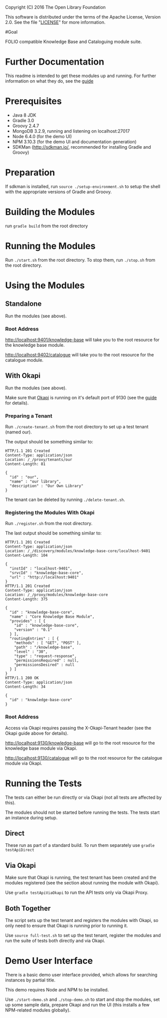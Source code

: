 
Copyright (C) 2016 The Open Library Foundation

This software is distributed under the terms of the Apache License,
Version 2.0. See the file "[LICENSE](LICENSE)" for more information.

#Goal

FOLIO compatible Knowledge Base and Cataloguing module suite.

# Further Documentation

This readme is intended to get these modules up and running. For further information on what they do, see the [guide](doc/guide.md)

# Prerequisites

- Java 8 JDK
- Gradle 3.0
- Groovy 2.4.7
- MongoDB 3.2.9, running and listening on localhost:27017
- Node 6.4.0 (for the demo UI)
- NPM 3.10.3 (for the demo UI and documentation generation)
- SDKMan (http://sdkman.io/, recommended for installing Gradle and Groovy)

# Preparation

If sdkman is installed, run `source ./setup-environment.sh` to setup the shell with the appropriate versions of Gradle and Groovy.

# Building the Modules

run `gradle build` from the root directory

# Running the Modules

Run `./start.sh` from the root directory. To stop them, run `./stop.sh` from the root directory.

# Using the Modules

## Standalone

Run the modules (see above).

### Root Address

[http://localhost:9401/knowledge-base](http://localhost:9401/knowledge-base) will take you to the root resource for the knowledge base module.

[http://localhost:9402/catalogue](http://localhost:9402/catalogue) will take you to the root resource for the catalogue module.

## With Okapi

Run the modules (see above).

Make sure that [Okapi](https://github.com/folio-org/okapi) is running on it's default port of 9130 (see the [guide](https://github.com/folio-org/okapi/blob/master/doc/guide.md) for details).

### Preparing a Tenant

Run `./create-tenant.sh` from the root directory to set up a test tenant (named our).

The output should be something similar to:

```
HTTP/1.1 201 Created
Content-Type: application/json
Location: /_/proxy/tenants/our
Content-Length: 81

{
  "id" : "our",
  "name" : "our library",
  "description" : "Our Own Library"
}
```

The tenant can be deleted by running `./delete-tenant.sh`.

### Registering the Modules With Okapi

Run `./register.sh` from the root directory.

The last output should be something similar to:

```
HTTP/1.1 201 Created
Content-Type: application/json
Location: /_/discovery/modules/knowledge-base-core/localhost-9401
Content-Length: 104

{
  "instId" : "localhost-9401",
  "srvcId" : "knowledge-base-core",
  "url" : "http://localhost:9401"
}
HTTP/1.1 201 Created
Content-Type: application/json
Location: /_/proxy/modules/knowledge-base-core
Content-Length: 375

{
  "id" : "knowledge-base-core",
  "name" : "Core Knowledge Base Module",
  "provides" : [ {
    "id" : "knowledge-base-core",
    "version" : "0.1"
  } ],
  "routingEntries" : [ {
    "methods" : [ "GET", "POST" ],
    "path" : "/knowledge-base",
    "level" : "30",
    "type" : "request-response",
    "permissionsRequired" : null,
    "permissionsDesired" : null
  } ]
}
HTTP/1.1 200 OK
Content-Type: application/json
Content-Length: 34

{
  "id" : "knowledge-base-core"
}
```

### Root Address

Access via Okapi requires passing the X-Okapi-Tenant header (see the Okapi guide above for details).

[http://localhost:9130/knowledge-base](http://localhost:9130/knowledge-base) will go to the root resource for the knowledge base module via Okapi.

[http://localhost:9130/catalogue](http://localhost:9130/catalogue) will go to the root resource for the catalogue module via Okapi.

# Running the Tests

The tests can either be run directly or via Okapi (not all tests are affected by this).

The modules should not be started before running the tests. The tests start an instance during setup.

## Direct

These run as part of a standard build. To run them separately use `gradle testApiDirect`

## Via Okapi

Make sure that Okapi is running, the test tenant has been created and the modules registered (see the section about running the module with Okapi).

Use `gradle testApiViaOkapi` to run the API tests only via Okapi Proxy.

## Both Together

The script sets up the test tenant and registers the modules with Okapi, so only need to ensure that Okapi is running prior to running it.

Use `source full-test.sh` to set up the test tenant, register the modules and run the suite of tests both directly and via Okapi.

# Demo User Interface

There is a basic demo user interface provided, which allows for searching instances by partial title.

This demo requires Node and NPM to be installed.

Use ```./start-demo.sh``` and ```./stop-demo.sh``` to start and stop the modules, set up some sample data, prepare Okapi and run the UI (this installs a few NPM-related modules globally).

